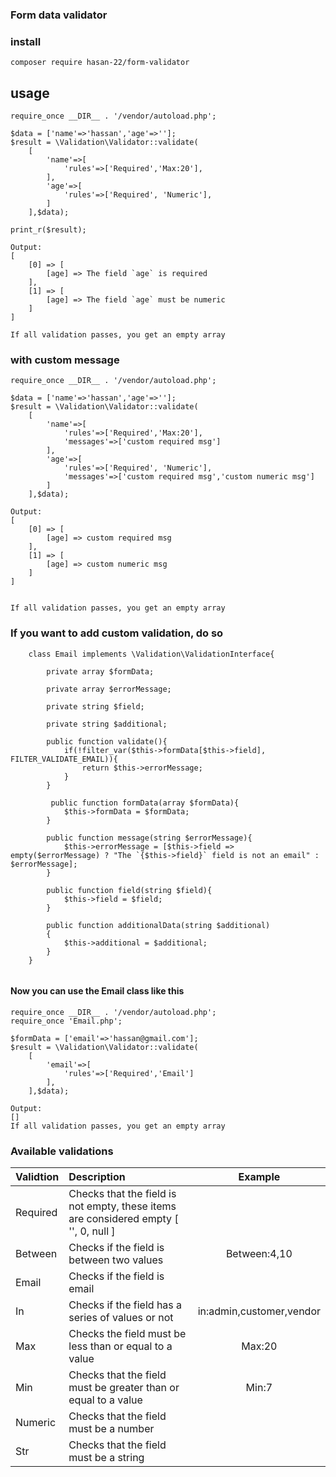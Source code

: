 ### Form data validator

### install

```
composer require hasan-22/form-validator
```

## usage

```
require_once __DIR__ . '/vendor/autoload.php';

$data = ['name'=>'hassan','age'=>''];
$result = \Validation\Validator::validate(
    [
        'name'=>[
            'rules'=>['Required','Max:20'],
        ],
        'age'=>[
            'rules'=>['Required', 'Numeric'],
        ]
    ],$data);
    
print_r($result);

Output: 
[
    [0] => [
        [age] => The field `age` is required
    ],
    [1] => [
        [age] => The field `age` must be numeric
    ]
]

If all validation passes, you get an empty array
```

### with custom message
```
require_once __DIR__ . '/vendor/autoload.php';

$data = ['name'=>'hassan','age'=>''];
$result = \Validation\Validator::validate(
    [
        'name'=>[
            'rules'=>['Required','Max:20'],
            'messages'=>['custom required msg']
        ],
        'age'=>[
            'rules'=>['Required', 'Numeric'],
            'messages'=>['custom required msg','custom numeric msg']
        ]
    ],$data);
    
Output: 
[
    [0] => [
        [age] => custom required msg
    ],
    [1] => [
        [age] => custom numeric msg
    ]
]


If all validation passes, you get an empty array
```

### If you want to add custom validation, do so
```
    class Email implements \Validation\ValidationInterface{
    
        private array $formData;

        private array $errorMessage;
    
        private string $field;
    
        private string $additional;
    
        public function validate(){
            if(!filter_var($this->formData[$this->field], FILTER_VALIDATE_EMAIL)){
                return $this->errorMessage;
            }
        }
        
         public function formData(array $formData){
            $this->formData = $formData;
        }
        
        public function message(string $errorMessage){
            $this->errorMessage = [$this->field => empty($errorMessage) ? "The `{$this->field}` field is not an email" : $errorMessage];
        }
    
        public function field(string $field){
            $this->field = $field;
        }
        
        public function additionalData(string $additional)
        {
            $this->additional = $additional;
        }
    } 
    
```
#### Now you can use the Email class like this

```
require_once __DIR__ . '/vendor/autoload.php';
require_once 'Email.php';

$formData = ['email'=>'hassan@gmail.com'];
$result = \Validation\Validator::validate(
    [
        'email'=>[
            'rules'=>['Required','Email']
        ],
    ],$data);

Output: 
[] 
If all validation passes, you get an empty array
```

### Available validations
| Validtion |                                     Description                                      |          Example          |
|-----------|:------------------------------------------------------------------------------------|:-------------------------:|
| Required  | Checks that the field is not empty, these items are considered empty [ '', 0, null ] |                           |
| Between   |Checks if the field is between two values|       Between:4,10        |
| Email     |Checks if the field is email||
| In        |Checks if the field has a series of values or not| in:admin,customer,vendor  |
| Max       |Checks the field must be less than or equal to a value|          Max:20           |                          |
| Min       |Checks that the field must be greater than or equal to a value|           Min:7           |
| Numeric   |Checks that the field must be a number||
| Str       |Checks that the field must be a string||
